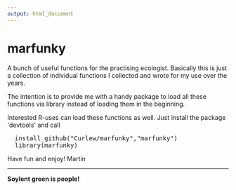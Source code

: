 ```yaml
---
output: html_document
---
```

marfunky
========

A bunch of useful functions for the practising ecologist. Basically this is just a collection of individual functions I collected and wrote for my use over the years. 

The intention is to provide me with a handy package to load all these functions via library instead of loading them in the beginning.

Interested R-uses can load these functions as well. 
Just install the package 'devtools' and call
<pre>
  install_github("Curlew/marfunky","marfunky")
  library(marfunky)
</pre>
Have fun and enjoy!
Martin
<hr>
<b>Soylent green is people!</b>
